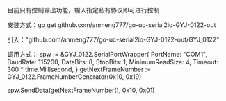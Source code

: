 目前只有控制输出功能，输入指定私有协议即可进行控制

安装方式：go get github.com/anmeng777/go-uc-serial2io-GYJ-0122-out

引入："github.com/anmeng777/go-uc-serial2io-GYJ-0122-out/GYJ_0122"

调用方式：
  spw := &GYJ_0122.SerialPortWrapper{
			PortName:        "COM1",
			BaudRate:        115200,
			DataBits:        8,
			StopBits:        1,
			MinimumReadSize: 4,
			Timeout:         300 * time.Millisecond,
		}
  getNextFrameNumber := GYJ_0122.FrameNumberGenerator(0x10, 0x19)

  spw.SendData(getNextFrameNumber(), 0x10, 0x01)
